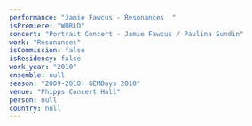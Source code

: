 ```yaml
---
performance: "Jamie Fawcus - Resonances  "
isPremiere: "WORLD"
concert: "Portrait Concert - Jamie Fawcus / Paulina Sundin"
work: "Resonances"
isCommission: false
isResidency: false
work_year: "2010"
ensemble: null
season: "2009-2010: GEMDays 2010"
venue: "Phipps Concert Hall"
person: null
country: null
---
```


